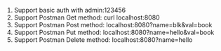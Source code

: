 1. Support basic auth with admin:123456
2. Support Postman Get method: curl localhost:8080
3. Support Postman Post method: localhost:8080?name=blk&val=book
4. Support Postman Put method:  localhost:8080?name=hello&val=book
5. Support Postman Delete method: localhost:8080?name=hello
